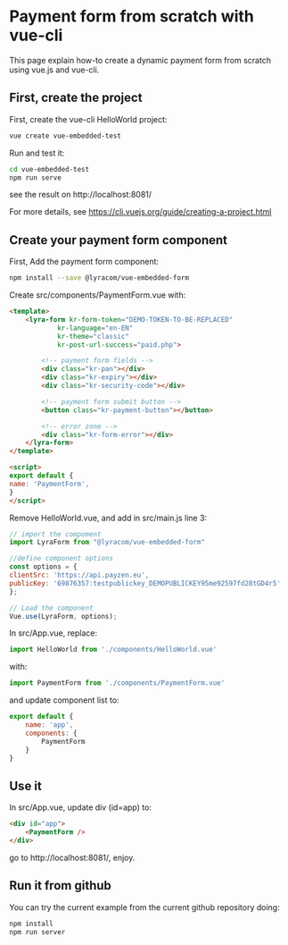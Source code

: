 # Payment form from scratch with vue-cli

This page explain how-to create a dynamic payment form from scratch using
vue.js and vue-cli.

## First, create the project

First, create the vue-cli HelloWorld project:

```sh
vue create vue-embedded-test
```

Run and test it:

```sh
cd vue-embedded-test
npm run serve
```

see the result on http://localhost:8081/

For more  details, see https://cli.vuejs.org/guide/creating-a-project.html

## Create your payment form component

First, Add the payment form component:

```sh
npm install --save @lyracom/vue-embedded-form
```

Create src/components/PaymentForm.vue with:

```html
<template>
    <lyra-form kr-form-token="DEMO-TOKEN-TO-BE-REPLACED"
            kr-language="en-EN"
            kr-theme="classic"
            kr-post-url-success="paid.php">

        <!-- payment form fields -->
        <div class="kr-pan"></div>
        <div class="kr-expiry"></div>
        <div class="kr-security-code"></div>

        <!-- payment form submit button -->
        <button class="kr-payment-button"></button>

        <!-- error zone -->
        <div class="kr-form-error"></div>
    </lyra-form>
</template>

<script>
export default {
name: 'PaymentForm',
}
</script>
```

Remove HelloWorld.vue, and add in src/main.js line 3:

```javascript
// import the compoment
import LyraForm from "@lyracom/vue-embedded-form"

//define component options
const options = {
clientSrc: 'https://api.payzen.eu',
publicKey: '69876357:testpublickey_DEMOPUBLICKEY95me92597fd28tGD4r5'
};

// Load the component
Vue.use(LyraForm, options);
```

In src/App.vue, replace:

```javascript
import HelloWorld from './components/HelloWorld.vue'
```

with:

```javascript
import PaymentForm from './components/PaymentForm.vue'
```

and update component list to:

```javascript
export default {
    name: 'app',
    components: {
        PaymentForm
    }
}
```

## Use it

In src/App.vue, update div (id=app) to:

```html
<div id="app">
    <PaymentForm />
</div>
```

go to http://localhost:8081/, enjoy.

## Run it from github

You can try the current example from the current github repository doing:

```sh
npm install
npm run server
```